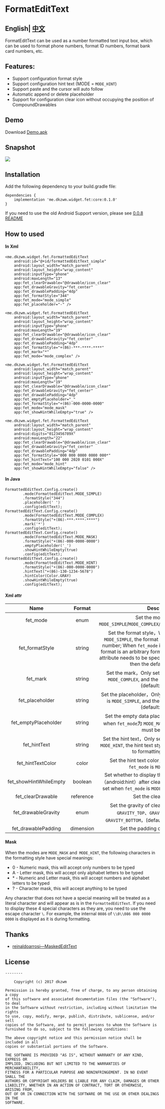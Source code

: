 # FormatEditText
## English| [中文](README.md) 

FormatEditText can be used as a number formatted text input box, which can be used to format phone numbers, format ID numbers, format bank card numbers, etc.

## Features:
 - Support configuration format style
 - Support configuration hint text (MODE = `MODE_HINT`)
 - Support paste and the cursor will auto follow
 - Automatic append or delete placeholder
 - Support for configuration clear icon without occupying the position of CompoundDrawables

## Demo
Download [Demo.apk](https://raw.githubusercontent.com/dkzwm/FormatEditText/master/demo/demo.apk)    
## Snapshot
<img src='snapshot.gif'></img>
## Installation
Add the following dependency to your build.gradle file:
```
dependencies {
    implementation 'me.dkzwm.widget.fet:core:0.1.0'
}
```
If you need to use the old Android Support version, please see [0.0.8 README](https://github.com/dkzwm/FormatEditText/blob/v0.0.8/README_EN.md)
## How to used
#### In Xml
```
<me.dkzwm.widget.fet.FormattedEditText
    android:id="@+id/formattedEditText_simple"
    android:layout_width="match_parent"
    android:layout_height="wrap_content"
    android:inputType="phone"
    android:maxLength="13"
    app:fet_clearDrawable="@drawable/icon_clear"
    app:fet_drawableGravity="fet_center"
    app:fet_drawablePadding="4dp"
    app:fet_formatStyle="344"
    app:fet_mode="mode_simple"
    app:fet_placeholder="-" />

<me.dkzwm.widget.fet.FormattedEditText
    android:layout_width="match_parent"
    android:layout_height="wrap_content"
    android:inputType="phone"
    android:maxLength="19"
    app:fet_clearDrawable="@drawable/icon_clear"
    app:fet_drawableGravity="fet_center"
    app:fet_drawablePadding="4dp"
    app:fet_formatStyle="+(86)-***-****-****"
    app:fet_mark="*"
    app:fet_mode="mode_complex" />

<me.dkzwm.widget.fet.FormattedEditText
    android:layout_width="match_parent"
    android:layout_height="wrap_content"
    android:inputType="phone"
    android:maxLength="19"
    app:fet_clearDrawable="@drawable/icon_clear"
    app:fet_drawableGravity="fet_center"
    app:fet_drawablePadding="4dp"
    app:fet_emptyPlaceholder="_"
    app:fet_formatStyle="+(86)-000-0000-0000"
    app:fet_mode="mode_mask"
    app:fet_showHintWhileEmpty="true" />

<me.dkzwm.widget.fet.FormattedEditText
    android:layout_width="match_parent"
    android:layout_height="wrap_content"
    android:digits="0123456789X"
    android:maxLength="22"
    app:fet_clearDrawable="@drawable/icon_clear"
    app:fet_drawableGravity="fet_center"
    app:fet_drawablePadding="4dp"
    app:fet_formatStyle="000 000 0000 0000 000*"
    app:fet_hintText="100 000 2020 0101 000X"
    app:fet_mode="mode_hint"
    app:fet_showHintWhileEmpty="false" />
```
####  In Java
```
FormattedEditText.Config.create()
        .mode(FormattedEditText.MODE_SIMPLE)
        .formatStyle("344")
        .placeholder(' ')
        .config(editText);
FormattedEditText.Config.create()
        .mode(FormattedEditText.MODE_COMPLEX)
        .formatStyle("+(86)-***-****-****")
        .mark('*')
        .config(editText);
FormattedEditText.Config.create()
        .mode(FormattedEditText.MODE_MASK)
        .formatStyle("+(86)-000-0000-0000")
        .emptyPlaceholder('_')
        .showHintWhileEmpty(true)
        .config(editText);
FormattedEditText.Config.create()
        .mode(FormattedEditText.MODE_HINT)
        .formatStyle("+(86)-000-0000-0000")
        .hintText("+(86)-130-1234-5678")
        .hintColor(Color.GRAY)
        .showHintWhileEmpty(true)
        .config(editText);
```
#### Xml attr 
|Name|Format|Desc|
|:---:|:---:|:---:|
|fet_mode|enum|Set the mode， `MODE_SIMPLE`/`MODE_COMPLEX`/`MODE_MASK`/`MODE_HINT`|
|fet_formatStyle|string|Set the format style，When `fet_mode` is `MODE_SIMPLE`, the format can only be a pure number; When `fet_mode` is `MODE_COMPLEX`, the format is an arbitrary format and the `fet_mark` attribute needs to be specified. If not specified then the default is `*`;|
|fet_mark|string|Set the mark，Only set when `fet_mode` is `MODE_COMPLEX`, and the length must be 1 (default: `*`)|
|fet_placeholder|string|Set the placeholder，Only set when `fet_mode` is `MODE_SIMPLE`, and the length must be 1 (default: ` `)|
|fet_emptyPlaceholder|string|Set the empty data placeholder，Only set when `fet_mode`为 `MODE_MASK` , and the length must be 1|
|fet_hintText|string|Set the hint text，Only set when `fet_mode` is `MODE_HINT`, the hint text style must be conform to formatting style|
|fet_hintTextColor|color|Set the hint text color，Only set when `fet_mode` is `MODE_HINT`|
|fet_showHintWhileEmpty|boolean|Set whether to display the default hint text（android:hint）after clearing the data，Only set when `fet_mode` is `MODE_MASK` or `MODE_HINT`|
|fet_clearDrawable|reference|Set the clear icon|
|fet_drawableGravity|enum|Set the gravity of clear icon，support `GRAVITY_TOP`、`GRAVITY_CENTER`、`GRAVITY_BOTTOM`，(default`GRAVITY_CENTER`)|
|fet_drawablePadding|dimension|Set the padding of clear icon|

#### Mask
When the modes are `MODE_MASK` and` MODE_HINT`, the following characters in the formatting style have special meanings:

 - 0 \- Numeric mask, this will accept only numbers to be typed
 - A \- Letter mask, this will accept only alphabet letters to be typed
 - \* \- Numeric and Letter mask, this will accept numbers and alphabet letters to be typed
 - ? \- Character mask, this will accept anything to be typed
 
Any character that does not have a special meaning will be treated as a literal character and will appear as is in the `FormattedEditText`.
If you need to display these 4 special characters as they are, you need to use the escape character `\`. For example, the internal `0086` of `\\0\\086 000 0000 0000` is displayed as it is during formatting.  

## Thanks
- [reinaldoarrosi—MaskedEditText](https://github.com/reinaldoarrosi/MaskedEditText)   

## License
	--------

    	Copyright (c) 2017 dkzwm

	Permission is hereby granted, free of charge, to any person obtaining a copy
	of this software and associated documentation files (the "Software"), to deal
	in the Software without restriction, including without limitation the rights
	to use, copy, modify, merge, publish, distribute, sublicense, and/or sell
	copies of the Software, and to permit persons to whom the Software is
	furnished to do so, subject to the following conditions:

	The above copyright notice and this permission notice shall be included in all
	copies or substantial portions of the Software.

	THE SOFTWARE IS PROVIDED "AS IS", WITHOUT WARRANTY OF ANY KIND, EXPRESS OR
	IMPLIED, INCLUDING BUT NOT LIMITED TO THE WARRANTIES OF MERCHANTABILITY,
	FITNESS FOR A PARTICULAR PURPOSE AND NONINFRINGEMENT. IN NO EVENT SHALL THE
	AUTHORS OR COPYRIGHT HOLDERS BE LIABLE FOR ANY CLAIM, DAMAGES OR OTHER
	LIABILITY, WHETHER IN AN ACTION OF CONTRACT, TORT OR OTHERWISE, ARISING FROM,
	OUT OF OR IN CONNECTION WITH THE SOFTWARE OR THE USE OR OTHER DEALINGS IN THE
	SOFTWARE.

